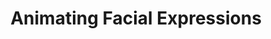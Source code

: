 ---
title: Animating Facial Expressions
description: Guide to animating realistic facial expressions for characters.
ytLink: https://www.youtube.com/embed/zmAy4uH6EEw
category: Rigging
---